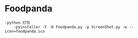 # Foodpanda

```
-python 打包
	-pyinstaller -F -D Foodpanda.py -p ScreenShot.py -w --icon=foodpanda.ico
